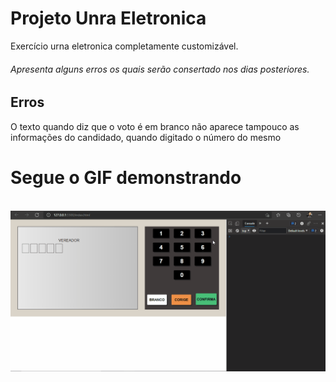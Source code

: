 <h1>Projeto Unra Eletronica</h1>
<p>Exercício urna eletronica completamente customizável.</p>
<h6>Apresenta alguns erros os quais serão consertado nos dias posteriores.<h6>

<h2>Erros</h2>
<p>O texto quando diz que o voto é em branco não aparece tampouco as informações do candidado, quando digitado o número do mesmo </p>

<h1>Segue o GIF demonstrando</h1>
<br/>
<img src="urna/images/urna.gif"/>